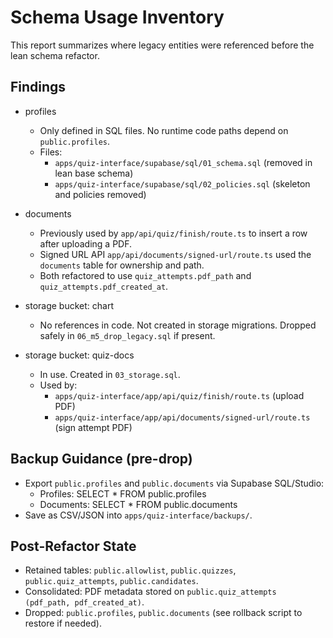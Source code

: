 # Schema Usage Inventory

This report summarizes where legacy entities were referenced before the lean schema refactor.

## Findings

- profiles
  - Only defined in SQL files. No runtime code paths depend on `public.profiles`.
  - Files:
    - `apps/quiz-interface/supabase/sql/01_schema.sql` (removed in lean base schema)
    - `apps/quiz-interface/supabase/sql/02_policies.sql` (skeleton and policies removed)

- documents
  - Previously used by `app/api/quiz/finish/route.ts` to insert a row after uploading a PDF.
  - Signed URL API `app/api/documents/signed-url/route.ts` used the `documents` table for ownership and path.
  - Both refactored to use `quiz_attempts.pdf_path` and `quiz_attempts.pdf_created_at`.

- storage bucket: chart
  - No references in code. Not created in storage migrations. Dropped safely in `06_m5_drop_legacy.sql` if present.

- storage bucket: quiz-docs
  - In use. Created in `03_storage.sql`.
  - Used by:
    - `apps/quiz-interface/app/api/quiz/finish/route.ts` (upload PDF)
    - `apps/quiz-interface/app/api/documents/signed-url/route.ts` (sign attempt PDF)

## Backup Guidance (pre-drop)

- Export `public.profiles` and `public.documents` via Supabase SQL/Studio:
  - Profiles: SELECT * FROM public.profiles
  - Documents: SELECT * FROM public.documents
- Save as CSV/JSON into `apps/quiz-interface/backups/`.

## Post-Refactor State

- Retained tables: `public.allowlist`, `public.quizzes`, `public.quiz_attempts`, `public.candidates`.
- Consolidated: PDF metadata stored on `public.quiz_attempts (pdf_path, pdf_created_at)`.
- Dropped: `public.profiles`, `public.documents` (see rollback script to restore if needed).
